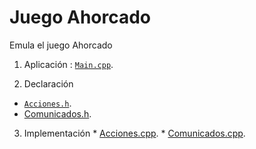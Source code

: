 # Juego Ahorcado

Emula el juego Ahorcado

1. Aplicación : [`Main.cpp`](/main.cpp).

2. Declaración
* [`Acciones.h`](/Acciones.h).
* [Comunicados.h](/Comunicados.h).
                
3. Implementación  * [Acciones.cpp](/Acciones.cpp).
                   * [Comunicados.cpp](/Comunicados.cpp).
